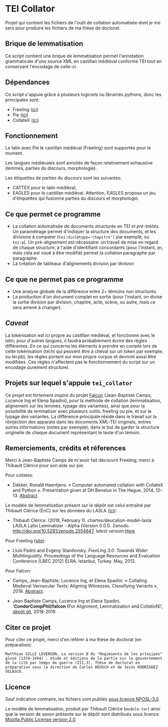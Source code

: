 # TEI Collator

Projet qui contient les fichiers de l'outil de collation automatisée dont je me sers pour produire les fichiers de ma 
thèse de doctorat.


## Brique de lemmatisation



Ce script contient une brique de lemmatisation permet l'annotation grammaticale d'une source XML en castillan médiéval 
conforme TEI tout en conservant l'encodage de celle-ci.

## Dépendances

Ce script s'appuie grâce à plusieurs logiciels ou librairies pythons, donc les principales sont: 
- Freeling ([ici](http://nlp.lsi.upc.edu/freeling/))
- Pie ([ici](https://pypi.org/project/nlp-pie/))
- CollateX ([ici](https://pypi.org/project/collatex/))


## Fonctionnement


Le latin avec Pie le castillan médiéval (Freeling) sont supportés pour le moment. 

Les langues médiévales sont annotés de façon relativement exhaustive (lemmes, parties du discours, morphologie).

Les étiquettes de parties du discours sont les suivantes: 
- CATTEX pour le latin médiéval;
- EAGLES pour le castillan médiéval. Attention, EAGLES propose un jeu d'étiquettes qui fusionne parties du discours et 
morphologie. 

## Ce que permet ce programme

+ La collation automatisée de documents structurés en TEI *et pré-traités*. Un paramétrage permet d'indiquer la
 structure des documents, et les divisions à comparer (`tei:div[@type='chapitre']` par exemple, ou `tei:p`). Un 
 pré-alignement est nécessaire: un travail de mise en regard de chaque structure, à l'aide d'identifiant concordants 
 (pour l'instant, `@n`, mais cela est voué à être modifié) permet la collation paragraphe par paragraphe. 
+ La création de tableaux d'alignements division par division

## Ce que ne permet pas ce programme

+ Une analyse globale de la différence entre 2+ témoins non structurés. 
+ La production d'un document complet en sortie (pour l'instant, on divise la sortie division par division, chapitre, 
acte, scène, ou autre, mais ce sera amené à changer).

## *Caveat*

La tokénisation est ici propre au castillan médiéval, et fonctionne avec le latin; pour d'autres langues, il faudra 
probablement écrire des règles différentes. En ce qui concerne les éléments à prendre en compte lors de cette 
tokénisation (tei:hi qui peuvent être à cheval sur un token par exemple, ou tei:pb), les règles portent
sur mon propre corpus et devront aussi être modifiées. Ces règles n'affectent pas le fonctionnement du script sur
un encodage purement structurel.


## Projets sur lequel s'appuie `tei_collator`
Ce projet est fortement inspiré du projet [Falcon](https://github.com/CondorCompPhil/falcon) (Jean-Baptiste Camps, 
Lucence Ing et Elena Spadini), pour la méthode de collation (lemmatisation, alignement sur les lemmes, typage des 
variantes), ainsi que pour la possibilité de lemmatiser avec plusieurs outils, freeling ou pie, et sur le typage des 
variantes. La différence principale réside dans le travail sur la réinjection des apparats dans les documents XML-TEI
originels, entres autres informations (notes par exemple), dans le but de garder la structure originelle de chaque 
document représentant le texte
d'un témoin. 



## Remerciements, crédits et réferences
Merci à Jean-Baptiste Camps de m'avoir fait découvrir Freeling; merci à Thibault Clérice pour son aide sur pie. 

Pour collatex:
* Dekker, Ronald Haentjens. « Computer automated collation with CollateX and Python ». Presentation given at DH Benelux 
in The Hague, 2014, 12–13. 
[Abstract](https://2014.dhbenelux.org/wp-content/uploads/sites/11/2019/04/demo-haentjens-dekker.pdf).


Le modèle de lemmatisation présent sur le dépôt est celui entraîné par Thibault Clérice (ÉnC) sur les données du LASLA
([ici](https://github.com/chartes/deucalion-model-lasla)):
*   Thibault Clérice. (2019, February 1). chartes/deucalion-model-lasla: LASLA Latin Lemmatizer - Alpha (Version 0.0.1). 
Zenodo. http://doi.org/10.5281/zenodo.2554847, _latest version:_[Here](https://doi.org/10.5281/zenodo.2554846)

Pour Freeling ([site](http://nlp.lsi.upc.edu/freeling/)): 
* Lluís Padró and Evgeny Stanilovsky. *FreeLing 3.0: Towards Wider Multilinguality*. Proceedings of the Language 
Resources and Evaluation Conference (LREC 2012) ELRA. Istanbul, Turkey. May, 2012.

Pour Falcon:
* Camps, Jean-Baptiste, Lucence Ing, et Elena Spadini. « Collating Medieval Vernacular Texts: Aligning Witnesses, 
Classifying Variants », 2019. [Abstract](https://dev.clariah.nl/files/dh2019/boa/0882.html).
 
* Jean Baptiste Camps, Lucence Ing et Elena Spadini,  '**CondorCompPhil/falcon** (For Alignment, Lemmatization and 
CollatioN)', [dépôt git](https://github.com/CondorCompPhil/falcon), 2018-2019.

## Citer ce projet

Pour citer ce projet, merci d'en référer à ma thèse de doctorat (en préparation): 

`Matthias GILLE LEVENSON, La version B du "Regimiento de los prínçipes" glosé (1374-1494) : étude et éditions de la partie sur le gouvernement de la cité par temps de guerre (III,3), Thèse de doctorat en préparation sous la direction de Carlos HEUSCH et de Jesús RODRÍGUEZ VELASCO.`

## Licence

Sauf indication contraire, les fichiers sont publiés [sous licence NPOSL-3.0](https://opensource.org/licenses/NPOSL-3.0). 

Le modèle de lemmatisation, produit par Thibault Clérice (`modele.tar`) ainsi que la version de saxon présente sur le 
dépôt sont distribués sous licence [Mozilla Public License version 2.0](https://www.mozilla.org/en-US/MPL/2.0/).
